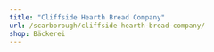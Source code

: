 ```yaml
---
title: "Cliffside Hearth Bread Company"
url: /scarborough/cliffside-hearth-bread-company/
shop: Bäckerei
---
```

